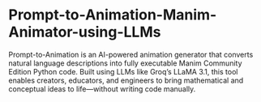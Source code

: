 # Prompt-to-Animation-Manim-Animator-using-LLMs
Prompt-to-Animation is an AI-powered animation generator that converts natural language descriptions into fully executable Manim Community Edition Python code. Built using LLMs like Groq’s LLaMA 3.1, this tool enables creators, educators, and engineers to bring mathematical and conceptual ideas to life—without writing code manually.
